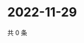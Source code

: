 # 2022-11-29

共 0 条

<!-- BEGIN WEIBO -->
<!-- 最后更新时间 Tue Nov 29 2022 18:00:34 GMT+0800 (China Standard Time) -->

<!-- END WEIBO -->
